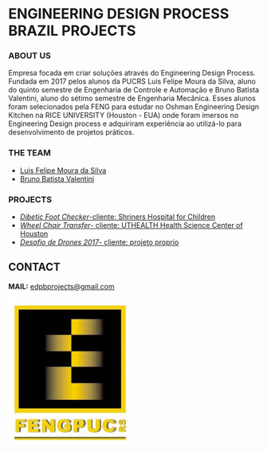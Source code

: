 # ENGINEERING DESIGN PROCESS BRAZIL PROJECTS
### ABOUT US
Empresa focada em criar soluções através do Engineering Design Process. Fundada em 2017 pelos alunos da PUCRS Luis Felipe Moura da Silva, aluno do quinto semestre de Engenharia de Controle e Automação e Bruno Batista Valentini, aluno do sétimo semestre de Engenharia Mecânica. Esses alunos foram selecionados pela FENG para estudar no Oshman Engineering Design Kitchen na RICE UNIVERSITY (Houston - EUA) onde foram imersos no Engineering Design process e adquiriram experiência ao utilizá-lo para desenvolvimento de projetos práticos.  

### THE TEAM
- [Luis Felipe Moura da Silva](https://www.linkedin.com/in/luis-felipe-s-54a804103/)
- [Bruno Batista Valentini](https://www.linkedin.com/in/bruno-valentini-b60a10149/)

### PROJECTS
- [_Dibetic Foot Checker_-cliente: Shriners Hospital for Children](https://drive.google.com/file/d/0B65XznnqbuNWMC1Lc29WbVZwU1E/view)
- [_Wheel Chair Transfer_- cliente: UTHEALTH Health Science Center of Houston](https://drive.google.com/file/d/0B65XznnqbuNWeWVyWExyOXBzbFE/view)
- [_Desafio de Drones 2017_- cliente: projeto proprio](https://docs.google.com/presentation/d/1krcaqUY7gAgF_CYOYpqSvgmuuT4kVxZKpiUeEMLKRWc/edit#slide=id.p)

## CONTACT
**MAIL:** edpbprojects@gmail.com

![Image](images/logo_FENG.JPG)
